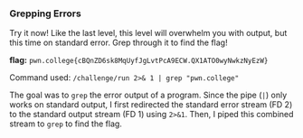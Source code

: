 ### Grepping Errors

Try it now! Like the last level, this level will overwhelm you with output, but this time on standard error. Grep through it to find the flag!

**flag:** `pwn.college{cBQnZD6sk8MqUyfJgLvtPcA9ECW.QX1ATO0wyNwkzNyEzW}`

Command used: 
`/challenge/run 2>& 1 | grep "pwn.college"`


The goal was to `grep` the error output of a program. Since the pipe (`|`) only works on standard output, I first redirected the standard error stream (FD 2) to the standard output stream (FD 1) using `2>&1`. Then, I piped this combined stream to `grep` to find the flag.